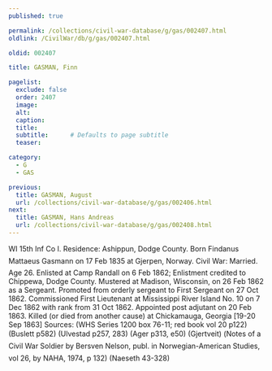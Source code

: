 ```yaml
---
published: true

permalink: /collections/civil-war-database/g/gas/002407.html
oldlink: /CivilWar/db/g/gas/002407.html

oldid: 002407

title: GASMAN, Finn

pagelist:
  exclude: false
  order: 2407
  image: 
  alt:
  caption:
  title:
  subtitle:      # Defaults to page subtitle
  teaser:

category: 
  - G 
  - GAS

previous:
  title: GASMAN, August
  url: /collections/civil-war-database/g/gas/002406.html  
next:
  title: GASMAN, Hans Andreas
  url: /collections/civil-war-database/g/gas/002408.html   
---
```

WI 15th Inf Co I. Residence: Ashippun, Dodge County. Born &#147;Findanus Mattaeus Gasmann&#148; on 17 Feb 1835 at Gjerpen, Norway. Civil War: Married. Age 26. Enlisted at Camp Randall on 6 Feb 1862; Enlistment credited to Chippewa, Dodge County. Mustered at Madison, Wisconsin, on 26 Feb 1862 as a Sergeant. Promoted from orderly sergeant to First Sergeant on 27 Oct 1862. Commissioned First Lieutenant at Mississippi River Island No. 10 on 7 Dec 1862 with rank from 31 Oct 1862. Appointed post adjutant on 20 Feb 1863. Killed (or died from another cause) at Chickamauga, Georgia [19-20 Sep 1863] Sources: (WHS Series 1200 box 76-11; red book vol 20 p122) (Buslett p582) (Ulvestad p257, 283) (Ager p313, e50) (Gjertveit) (&#147;Notes of a Civil War Soldier&#147; by Bersven Nelson, publ. in Norwegian-American Studies, vol 26, by NAHA, 1974, p 132) (Naeseth &#146;43-328)